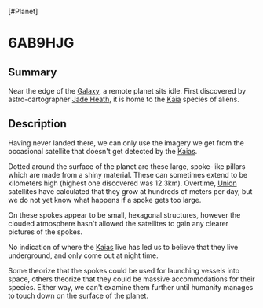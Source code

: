 [#Planet]

# 6AB9HJG

## Summary

Near the edge of the [Galaxy](../Galaxy/Galaxy.md), a remote planet sits idle. First discovered by astro-cartographer [Jade Heath](../Influential%20Persons/Jade%20Heath.md), it is home to the [Kaia](../Species/Fauna/Kaia.md) species of aliens.

## Description

Having never landed there, we can only use the imagery we get from the occasional satellite that doesn't get detected by the [Kaias](../Species/Fauna/Kaia.md).

Dotted around the surface of the planet are these large, spoke-like pillars which are made from a shiny material. These can sometimes extend to be kilometers high (highest one discovered was 12.3km). Overtime, [Union](../Factions/The%20Union.md) satellites have calculated that they grow at hundreds of meters per day, but we do not yet know what happens if a spoke gets too large.

On these spokes appear to be small, hexagonal structures, however the clouded atmosphere hasn't allowed the satellites to gain any clearer pictures of the spokes.

No indication of where the [Kaias](../Species/Fauna/Kaia.md) live has led us to believe that they live underground, and only come out at night time.

Some theorize that the spokes could be used for launching vessels into space, others theorize that they could be massive accommodations for their species. Either way, we can't examine them further until humanity manages to touch down on the surface of the planet.